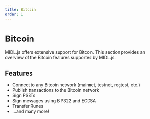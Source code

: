 ```yaml
---
title: Bitcoin
order: 1
---
```


# Bitcoin

MIDL.js offers extensive support for Bitcoin. This section provides an overview of the Bitcoin features supported by MIDL.js.

## Features

- Connect to any Bitcoin network (mainnet, testnet, regtest, etc.)
- Publish transactions to the Bitcoin network
- Sign PSBTs
- Sign messages using BIP322 and ECDSA
- Transfer Runes
- ...and many more!
